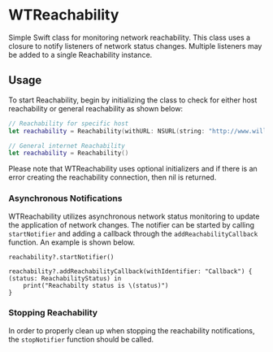 # WTReachability

Simple Swift class for monitoring network reachability. This class uses a closure to notify listeners of network status changes. Multiple listeners may be added to a single Reachability instance.

## Usage

To start Reachability, begin by initializing the class to check for either host reachability or general reachability as shown below:

```swift
// Reachability for specific host
let reachability = Reachability(withURL: NSURL(string: "http://www.willowtreeapps.com")!)

// General internet Reachability
let reachability = Reachability()
```

Please note that WTReachability uses optional initializers and if there is an error creating the reachability connection, then nil is returned.

### Asynchronous Notifications

WTReachability utilizes asynchronous network status monitoring to update the application of network changes. The notifier can be started by calling ```startNotifier``` and adding a callback through the ```addReachabilityCallback``` function. An example is shown below.

```
reachability?.startNotifier()

reachability?.addReachabilityCallback(withIdentifier: "Callback") { (status: ReachabilityStatus) in
    print("Reachabilty status is \(status)")
}
```

### Stopping Reachability

In order to properly clean up when stopping the reachability notifications, the ```stopNotifier``` function should be called.
